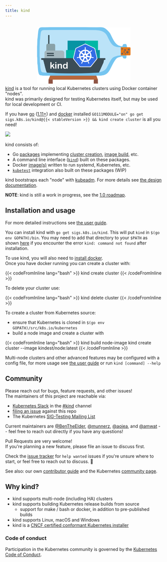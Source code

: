 ```yaml
---
title: kind
---
```

<p style="text-align: center; margin-top: 2em; margin-bottom: -.75em;"><img alt="kind" src="./logo/logo.png" width="300px" /></p>

[kind] is a tool for running local Kubernetes clusters using Docker container "nodes".  
kind was primarily designed for testing Kubernetes itself, but may be used for local development or CI.

If you have [go] \([1.11+][go-supported]) and [docker] installed `GO111MODULE="on" go get sigs.k8s.io/kind@{{< stableVersion >}} && kind create cluster` is all you need!

<img src="images/kind-create-cluster.png" />

kind consists of:

- Go [packages][packages] implementing [cluster creation][cluster package], [image build][build package], etc.
- A command line interface ([`kind`][kind cli]) built on these packages.
- Docker [image(s)][images] written to run systemd, Kubernetes, etc.
- [`kubetest`][kubetest] integration also built on these packages (WIP)

kind bootstraps each "node" with [kubeadm][kubeadm]. For more details see [the design documentation][design doc].

**NOTE**: kind is still a work in progress, see the [1.0 roadmap].

## Installation and usage

For more detailed instructions see [the user guide][user guide].

You can install kind with `go get sigs.k8s.io/kind`. This will put `kind` in
`$(go env GOPATH)/bin`. You may need to add that directory to your `$PATH` as
shown [here](https://golang.org/doc/code.html#GOPATH) if you encounter the error
`kind: command not found` after installation.

To use kind, you will also need to [install docker].  
Once you have docker running you can create a cluster with:

{{< codeFromInline lang="bash" >}}
kind create cluster
{{< /codeFromInline >}}

To delete your cluster use:

{{< codeFromInline lang="bash" >}}
kind delete cluster
{{< /codeFromInline >}}

<!--TODO(bentheelder): improve this part of the guide-->
To create a cluster from Kubernetes source:

- ensure that Kubernetes is cloned in `$(go env GOPATH)/src/k8s.io/kubernetes`
- build a node image and create a cluster with 

{{< codeFromInline lang="bash" >}}
kind build node-image
kind create cluster --image kindest/node:latest
{{< /codeFromInline >}}

Multi-node clusters and other advanced features may be configured with a config
file, for more usage see [the user guide][user guide] or run `kind [command] --help`

## Community

Please reach out for bugs, feature requests, and other issues!  
The maintainers of this project are reachable via:

- [Kubernetes Slack] in the [#kind] channel
- [filing an issue] against this repo
- The Kubernetes [SIG-Testing Mailing List]

Current maintainers are [@BenTheElder], [@munnerz], [@aojea], and [@amwat] -- feel free to
reach out directly if you have any questions!

Pull Requests are very welcome!  
If you're planning a new feature, please file an issue to discuss first.

Check the [issue tracker] for `help wanted` issues if you're unsure where to
start, or feel free to reach out to discuss. 🙂

See also: our own [contributor guide] and the Kubernetes [community page]. 

## Why kind?

- kind supports multi-node (including HA) clusters
- kind supports building Kubernetes release builds from source
  - support for make / bash or docker, in addition to pre-published builds
- kind supports Linux, macOS and Windows
- kind is a [CNCF certified conformant Kubernetes installer](https://landscape.cncf.io/?selected=kind)

### Code of conduct

Participation in the Kubernetes community is governed by the [Kubernetes Code of Conduct].

<!--links-->
[kind]: https://sigs.k8s.io/kind
[go]: https://golang.org/
[go-supported]: https://golang.org/doc/devel/release.html#policy
[docker]: https://www.docker.com/
[community page]: https://kubernetes.io/community/
[Kubernetes Code of Conduct]: https://github.com/kubernetes/community/blob/master/code-of-conduct.md
[Go Report Card Badge]: https://goreportcard.com/badge/sigs.k8s.io/kind
[Go Report Card]: https://goreportcard.com/report/sigs.k8s.io/kind
[conformance tests]: https://github.com/kubernetes/community/blob/master/contributors/devel/sig-architecture/conformance-tests.md
[packages]: https://github.com/kubernetes-sigs/kind/tree/main/pkg
[cluster package]: https://github.com/kubernetes-sigs/kind/tree/main/pkg/cluster
[build package]: https://github.com/kubernetes-sigs/kind/tree/main/pkg/build
[kind cli]: https://github.com/kubernetes-sigs/kind/tree/main/main.go
[images]: https://github.com/kubernetes-sigs/kind/tree/main/images
[kubetest]: https://github.com/kubernetes/test-infra/tree/master/kubetest
[kubeadm]: https://kubernetes.io/docs/reference/setup-tools/kubeadm/kubeadm/
[design doc]: ./docs/design/initial
[user guide]: ./docs/user/quick-start
[SIG-Testing Mailing List]: https://groups.google.com/forum/#!forum/kubernetes-sig-testing
[issue tracker]: https://github.com/kubernetes-sigs/kind/issues
[filing an issue]: https://github.com/kubernetes-sigs/kind/issues/new
[Kubernetes Slack]: https://slack.k8s.io/
[#kind]: https://kubernetes.slack.com/messages/CEKK1KTN2/
[1.0 roadmap]: /docs/contributing/1.0-roadmap
[install docker]: https://docs.docker.com/install/
[@BenTheElder]: https://github.com/BenTheElder
[@munnerz]: https://github.com/munnerz
[@aojea]: https://github.com/aojea
[@amwat]: https://github.com/amwat
[contributor guide]: /docs/contributing/getting-started
